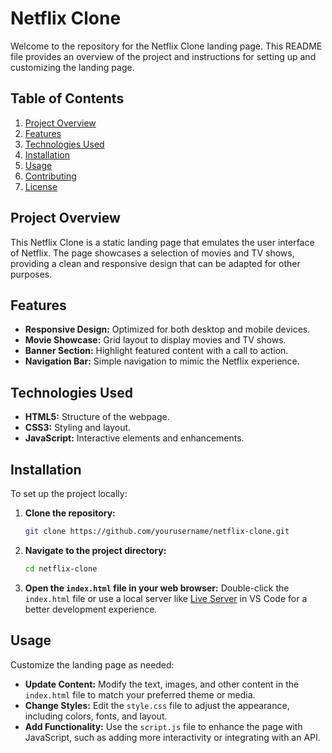 # Netflix Clone

Welcome to the repository for the Netflix Clone landing page. This README file provides an overview of the project and instructions for setting up and customizing the landing page.

## Table of Contents
1. [Project Overview](#project-overview)
2. [Features](#features)
3. [Technologies Used](#technologies-used)
4. [Installation](#installation)
5. [Usage](#usage)
6. [Contributing](#contributing)
7. [License](#license)

## Project Overview

This Netflix Clone is a static landing page that emulates the user interface of Netflix. The page showcases a selection of movies and TV shows, providing a clean and responsive design that can be adapted for other purposes.

## Features

- **Responsive Design:** Optimized for both desktop and mobile devices.
- **Movie Showcase:** Grid layout to display movies and TV shows.
- **Banner Section:** Highlight featured content with a call to action.
- **Navigation Bar:** Simple navigation to mimic the Netflix experience.

## Technologies Used

- **HTML5:** Structure of the webpage.
- **CSS3:** Styling and layout.
- **JavaScript:** Interactive elements and enhancements.

## Installation

To set up the project locally:

1. **Clone the repository:**
    ```bash
    git clone https://github.com/yourusername/netflix-clone.git
    ```

2. **Navigate to the project directory:**
    ```bash
    cd netflix-clone
    ```

3. **Open the `index.html` file in your web browser:**
    Double-click the `index.html` file or use a local server like [Live Server](https://marketplace.visualstudio.com/items?itemName=ritwickdey.LiveServer) in VS Code for a better development experience.

## Usage

Customize the landing page as needed:

- **Update Content:** Modify the text, images, and other content in the `index.html` file to match your preferred theme or media.
- **Change Styles:** Edit the `style.css` file to adjust the appearance, including colors, fonts, and layout.
- **Add Functionality:** Use the `script.js` file to enhance the page with JavaScript, such as adding more interactivity or integrating with an API.

